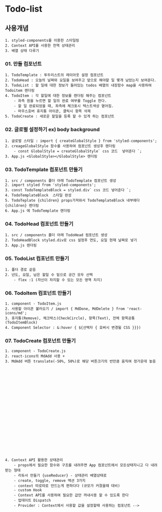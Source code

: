 # Todo-list
## 사용개념
    1. styled-components를 이용한 스타일링
    2. Context API를 사용한 전역 상태관리
    3. 배열 상태 다루기
   
### 01. 만들 컴포넌트 
    1. TodoTemplate : 투두리스트의 레이아웃 설정 컴포넌트 
    2. TodoHead : 오늘의 날짜와 요일을 보여주고 앞으로 해야할 일 몇개 남았는지 보여준다.
    3. TodoList : 할 일에 대한 정보가 들어있는 todos 배열의 내장함수 map을 사용하여 Todoitem 렌더링
    4. TodoItem : 각 할일에 대한 정보를 렌더링 해주는 컴포넌트
        - 좌측 원을 누르면 할 일의 완료 여부를 Toggle 한다.
        - 할 일 완료되었을 때, 좌측에 체크표시 텍스트색상 옅어짐.
        - 마우스호버 휴지통 아이콘, 클릭시 항목 삭제
    5. TodoCreate : 새로운 할일을 등록 할 수 있게 하는 컴포넌트 

### 02. 글로벌 설정하기 ex) body background
    1. 글로벌 스타일 : import { createGlobalStyle } from 'styled-components';
    2. creageGlobalStyle 함수를 사용하여 컴포넌트 생성후 렌더링 
        - const GlobalStyle = createGlobalStyle` css 코드  넣어준다 `;
    3. App.js <GlobalStyle></GlobalStyle> 렌더링

### 03. TodoTemplate 컴포넌트 만들기
    1. src / components 폴더 아래 TodoTemplate 컴포넌트 생성
    2. import styled from 'styled-components'; 
    3. const TodoTemplateBlock = styled.div` css 코드 넣어준다 `;
    4. TodoTemplateBlock  스타일 완성
    5. TodoTeplate {children} props가져와서 TodoTemplateBlock 내부에다 {children} 렌더링
    6. App.js 에 TodoTemplate 렌더링


### 04. TodoHead 컴포넌트 만들기
    1. src / components 폴더 아래 TodoHead 컴포넌트 생성
    2. TodoHeadBlock styled.div로 css 설정후 연도, 요일 현재 날짜로 넣기
    3. App.js 렌더링

### 05. TodoList 컴포넌트 만들기
    1. 폴더 경로 같음 
    2. 년도, 요일, 남은 할일 수 밑으로 공간 모두 선택 
        - flex :1 (자신이 차지할 수 있는 모든 영역 차지)

### 06. TodoItem 컴포넌트 만들기
    1. component - TodoItem.js
    2. 사용할 아이콘 불러오기 / import { MdDone, MdDelete } from 'react-icons/md';
    3. 휴지통(Remove), 체크박스(CheckCircle), 항목(Text), 전체 항목공통(TodoItemBlock)
    4. Component Selector : &:hover { ${선택자 { 호버시 변경될 CSS }}})
   
### 07. TodoCreate 컴포넌트 만들기
    1. component - TodoCreate.js
    2. react-icons의 MdAdd 사용 +
    3. MdAdd 버튼 translate(-50%, 50%)로 해당 버튼크기의 반만큼 움직여 정가운데 놓음





















  
    4. Context API 활용한 상태관리 
        - props에서 필요한 함수와 구조를 내려주면 App 컴포넌트에서 모든상태지니고 다 내려받는 형태
        - 리듀서 만들기 {useReducer} - 상태관리 배열상태로
        - create, toggle, remove 액션 3가지
        - context 따로따로 만드는게 편하다다 (규모가 커졌을때 대비)
        - custom Hook
        - Context API를 사용하여 필요한 값만 꺼내사용 할 수 있도록 한다 
        - 업데이트 Dispatch
        - Provider : Context에서 사용할 값을 설정할때 사용하는 컴포넌트 -->
